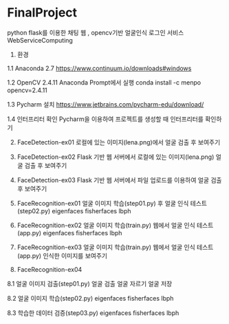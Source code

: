 # FinalProject
python flask를 이용한 채팅 웹 , opencv기반 얼굴인식 로그인 서비스
WebServiceComputing



1. 환경

  1.1 Anaconda 2.7
  https://www.continuum.io/downloads#windows

  1.2 OpenCV 2.4.11
  Anaconda Prompt에서 실행
  conda install -c menpo opencv=2.4.11

  1.3 Pycharm 설치
  https://www.jetbrains.com/pycharm-edu/download/

  1.4 인터프리터 확인
  Pycharm을 이용하여 프로젝트를 생성할 때 인터프리터를 확인하기

2. FaceDetection-ex01
로컬에 있는 이미지(lena.png)에서 얼굴 검출 후 보여주기

3. FaceDetection-ex02
Flask 기반 웹 서버에서 로컬에 있는 이미지(lena.png) 얼굴 검출 후 보여주기

4. FaceDetection-ex03
Flask 기반 웹 서버에서 파일 업로드를 이용하여 얼굴 검출 후 보여주기

5. FaceRecognition-ex01
얼굴 이미지 학습(step01.py) 후 얼굴 인식 테스트(step02.py)
eigenfaces
fisherfaces
lbph

6. FaceRecognition-ex02
얼굴 이미지 학습(train.py)
웹에서 얼굴 인식 테스트(app.py)
eigenfaces
fisherfaces
lbph

7. FaceRecognition-ex03
얼굴 이미지 학습(train.py)
웹에서 얼굴 인식 테스트(app.py)
인식한 이미지를 보여주기

8. FaceRecognition-ex04

  8.1 얼굴 이미지 검출(step01.py)
  얼굴 검출
  얼굴 자르기
  얼굴 저장

  8.2 얼굴 이미지 학습(step02.py)
  eigenfaces
  fisherfaces
  lbph

  8.3 학습한 데이터 검증(step03.py)
  eigenfaces
  fisherfaces
  lbph
